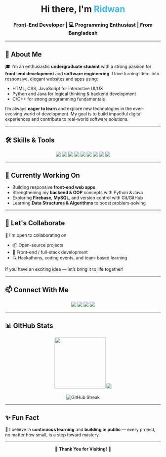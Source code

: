 <h1 align="center"> Hi there, I'm <span style="color:#38bdf8;">Ridwan</span> </h1>
<h3 align="center"> Front-End Developer | 💻 Programming Enthusiast |  From Bangladesh</h3>

---

## 🌟 About Me

🎓 I'm an enthusiastic **undergraduate student** with a strong passion for **front-end development** and **software engineering**. I love turning ideas into responsive, elegant websites and apps using:

-  HTML, CSS, JavaScript for interactive UI/UX
-  Python and Java for logical thinking & backend development
-  C/C++ for strong programming fundamentals

I’m always **eager to learn** and explore new technologies in the ever-evolving world of development. My goal is to build impactful digital experiences and contribute to real-world software solutions.

---

## 🛠️ Skills & Tools

<p align="center">
  <img src="https://img.shields.io/badge/C-00599C?style=for-the-badge&logo=c&logoColor=white"/>
  <img src="https://img.shields.io/badge/C++-00599C?style=for-the-badge&logo=cplusplus&logoColor=white"/>
  <img src="https://img.shields.io/badge/HTML5-E34F26?style=for-the-badge&logo=html5&logoColor=white"/>
  <img src="https://img.shields.io/badge/CSS3-1572B6?style=for-the-badge&logo=css3&logoColor=white"/>
  <img src="https://img.shields.io/badge/JavaScript-F7DF1E?style=for-the-badge&logo=javascript&logoColor=black"/>
  <img src="https://img.shields.io/badge/Python-3776AB?style=for-the-badge&logo=python&logoColor=white"/>
  <img src="https://img.shields.io/badge/Java-ED8B00?style=for-the-badge&logo=java&logoColor=white"/>
  <img src="https://img.shields.io/badge/Pandas-150458?style=for-the-badge&logo=pandas&logoColor=white"/>
  <img src="https://img.shields.io/badge/Numpy-013243?style=for-the-badge&logo=numpy&logoColor=white"/>
</p>

---

## 🚀 Currently Working On

-  Building responsive **front-end web apps**
-  Strengthening my **backend & OOP** concepts with Python & Java
-  Exploring **Firebase**, **MySQL**, and version control with Git/GitHub
-  Learning **Data Structures & Algorithms** to boost problem-solving

---

## 🤝 Let's Collaborate

💬 I'm open to collaborating on:
- 📦 Open-source projects
- 🌟 Front-end / full-stack development
- 🔍 Hackathons, coding events, and team-based learning

If you have an exciting idea — let’s bring it to life together!

---

## 📫 Connect With Me

<p align="center">
  <a href="https://github.com/RidwanSupon" target="_blank"><img src="https://img.shields.io/badge/GitHub-000000?style=for-the-badge&logo=github&logoColor=white"/></a>
  <a href="https://www.linkedin.com/in/md-ridwanur-r-mazumder-4a8298155/" target="_blank"><img src="https://img.shields.io/badge/LinkedIn-0A66C2?style=for-the-badge&logo=linkedin&logoColor=white"/></a>
  <a href="https://www.instagram.com/ridwan_supon/" target="_blank"><img src="https://img.shields.io/badge/Instagram-E1306C?style=for-the-badge&logo=instagram&logoColor=white"/></a>
  <a href="https://twitter.com/MdRidwanur14044" target="_blank"><img src="https://img.shields.io/badge/Twitter-1DA1F2?style=for-the-badge&logo=twitter&logoColor=white"/></a>
</p>

---

## 📊 GitHub Stats

<p align="center">
  <img src="https://github-readme-stats.vercel.app/api?username=RidwanSupon&show_icons=true&theme=tokyonight&hide_border=true" height="165"/>
  <img src="https://github-readme-stats.vercel.app/api/top-langs/?username=RidwanSupon&layout=compact&theme=tokyonight&hide_border=true"/>
  <br><br>
  <img src="https://streak-stats.demolab.com/?user=RidwanSupon&theme=tokyonight&hide_border=true" alt="GitHub Streak"/>
</p>

---

## ✨ Fun Fact

💭 I believe in **continuous learning** and **building in public** — every project, no matter how small, is a step toward mastery.

---

<p align="center">🚀 <b>Thank You for Visiting!</b> 🙌</p>
